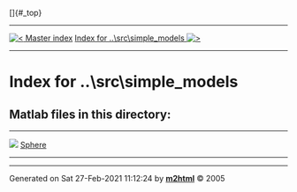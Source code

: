 []{#_top}

  -------------------------------------------------------------- --------------------------------------------------------------------------
  [![\<](../../../left.png) Master index](../../../index.html)     [Index for ..\\src\\simple_models ![\>](../../../right.png)](index.html)
  -------------------------------------------------------------- --------------------------------------------------------------------------

# Index for ..\\src\\simple_models

## Matlab files in this directory:

  ---------------------------------------------------- --
  ![](../../../matlabicon.gif) [Sphere](Sphere.html)   
  ---------------------------------------------------- --

------------------------------------------------------------------------

Generated on Sat 27-Feb-2021 11:12:24 by
**[m2html](http://www.artefact.tk/software/matlab/m2html/ "Matlab Documentation in HTML")**
© 2005
